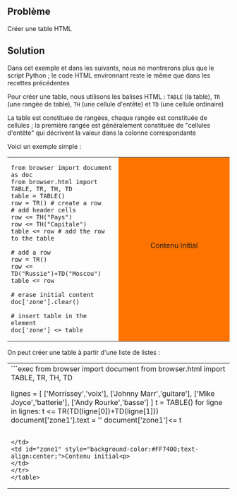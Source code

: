 Problème
--------

Créer une table HTML


Solution
--------


Dans cet exemple et dans les suivants, nous ne montrerons plus que le script 
Python ; le code HTML environnant reste le même que dans les recettes 
précédentes

Pour créer une table, nous utilisons les balises HTML : `TABLE` (la table),
`TR` (une rangée de table), `TH` (une cellule d'entête) et `TD` (une cellule 
ordinaire)

La table est constituée de rangées, chaque rangée est constituée de cellules ;
 la première rangée est généralement constituée de "cellules d'entête" qui 
 décrivent la valeur dans la colonne correspondante

Voici un exemple simple :

<table width="100%">
<tr>
<td style="width:50%;">

```exec
from browser import document as doc
from browser.html import TABLE, TR, TH, TD
table = TABLE()
row = TR() # create a row
# add header cells
row <= TH("Pays")
row <= TH("Capitale")
table <= row # add the row to the table

# add a row
row = TR()
row <= TD("Russie")+TD("Moscou")
table <= row

# erase initial content
doc['zone'].clear()

# insert table in the element
doc['zone'] <= table
```

</td>
<td id="zone" style="background-color:#FF7400;text-align:center;">
Contenu initial<p>
</td>
</tr>
</table>

On peut créer une table à partir d'une liste de listes :

<table width="100%">
<tr>
<td style="width:50%;">
```exec
from browser import document
from browser.html import TABLE, TR, TH, TD

lignes = [ ['Morrissey','voix'],
    ['Johnny Marr','guitare'],
    ['Mike Joyce','batterie'],
    ['Andy Rourke','basse']
    ]
t = TABLE()
for ligne in lignes:
    t <= TR(TD(ligne[0])+TD(ligne[1]))
document['zone1'].text = ''
document['zone1']<= t
```

</td>
<td id="zone1" style="background-color:#FF7400;text-align:center;">Contenu initial<p>
</td>
</tr>
</table>
